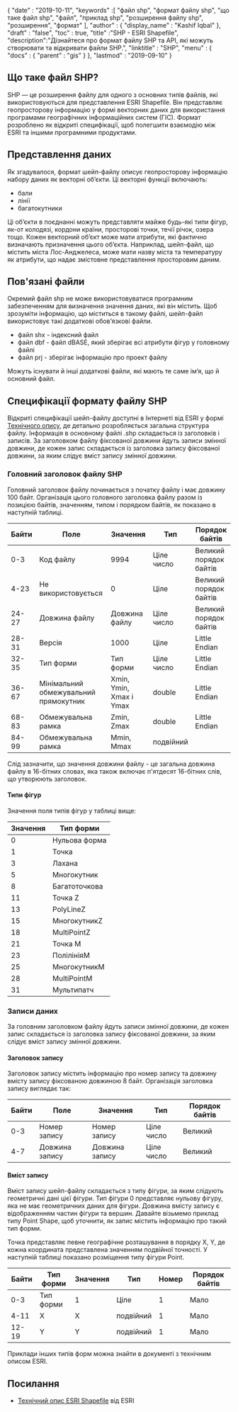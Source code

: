{
  "date" : "2019-10-11",
  "keywords" :[ "файл shp", "формат файлу shp", "що таке файл shp", "файл", "приклад shp", "розширення файлу shp", "розширення", "формат" ],
  "author" : {
    "display_name" : "Kashif Iqbal"
},
  "draft" : "false",
  "toc" : true,
  "title" :"SHP - ESRI Shapefile",
  "description":"Дізнайтеся про формат файлу SHP та API, які можуть створювати та відкривати файли SHP.",
  "linktitle" : "SHP",
  "menu" : {
    "docs" : {
      "parent" : "gis"
}
},
  "lastmod" : "2019-09-10"
}

## Що таке файл SHP?

SHP — це розширення файлу для одного з основних типів файлів, які використовуються для представлення ESRI Shapefile. Він представляє геопросторову інформацію у формі векторних даних для використання програмами географічних інформаційних систем (ГІС). Формат розроблено як відкриті специфікації, щоб полегшити взаємодію між ESRI та іншими програмними продуктами.

## Представлення даних

Як згадувалося, формат шейп-файлу описує геопросторову інформацію набору даних як векторні об’єкти. Ці векторні функції включають:

* бали
* лінії
* багатокутники

Ці об’єкти в поєднанні можуть представляти майже будь-які типи фігур, як-от колодязі, кордони країни, просторові точки, течії річок, озера тощо. Кожен векторний об’єкт може мати атрибути, які фактично визначають призначення цього об’єкта. Наприклад, шейп-файл, що містить міста Лос-Анджелеса, може мати назву міста та температуру як атрибути, що надає змістовне представлення просторовим даним.

## Пов'язані файли

Окремий файл shp не може використовуватися програмним забезпеченням для визначення значення даних, які він містить. Щоб зрозуміти інформацію, що міститься в такому файлі, шейп-файл використовує такі додаткові обов’язкові файли.

* файл shx - індексний файл
* файл dbf - файл dBASE, який зберігає всі атрибути фігур у головному файлі
* файл prj - зберігає інформацію про проект файлу

Можуть існувати й інші додаткові файли, які мають те саме ім’я, що й основний файл.

## Специфікації формату файлу SHP

Відкриті специфікації шейп-файлу доступні в Інтернеті від ESRI у формі [Технічного опису](https://www.esri.com/content/dam/esrisites/sitecore-archive/Files/Pdfs/library/whitepapers/pdfs/shapefile.pdf), де детально розробляється загальна структура файлу. Інформація в основному файлі .shp складається із заголовків і записів. За заголовком файлу фіксованої довжини йдуть записи змінної довжини, де кожен запис складається із заголовка запису фіксованої довжини, за яким слідує вміст запису змінної довжини.

### Головний заголовок файлу SHP

Головний заголовок файлу починається з початку файлу і має довжину 100 байт. Організація цього головного заголовка файлу разом із позицією байтів, значенням, типом і порядком байтів, як показано в наступній таблиці.


|Байти|Поле|Значення|Тип|Порядок байтів
---|---|---|---|---|
|0-3|Код файлу|9994|Ціле число|Великий порядок байтів
|4-23|Не використовується|0|Ціле|Великий порядок байтів
|24-27|Довжина файлу|Довжина файлу|Ціле число|Великий порядок байтів
|28-31|Версія|1000|Ціле|Little Endian
|32-35|Тип форми|Тип форми|Ціле число|Little Endian
|36-67|Мінімальний обмежувальний прямокутник|Xmin, Ymin, Xmax і Ymax|double|Little Endian
|68-83|Обмежувальна рамка|Zmin, Zmax|double|Little Endian
|84-99|Обмежувальна рамка|Mmin, Mmax|подвійний|

Слід зазначити, що значення довжини файлу - це загальна довжина файлу в 16-бітних словах, яка також включає п'ятдесят 16-бітних слів, що утворюють заголовок.

#### Типи фігур

Значення поля типів фігур у таблиці вище:


|Значення|Тип форми
---|---|
|0|Нульова форма
|1|Точка
|3|Лахана
|5|Многокутник
|8|Багатоточкова
|11|Точка Z
|13|PolyLineZ
|15|МногокутникZ
|18|MultiPointZ
|21|Точка М
|23|ПолілініяM
|25|МногокутникM
|28|MultiPointM
|31|Мультипатч

### Записи даних ###

За головним заголовком файлу йдуть записи змінної довжини, де кожен запис складається із заголовка запису фіксованої довжини, за яким слідує вміст запису змінної довжини.

#### Заголовок запису ####

Заголовок запису містить інформацію про номер запису та довжину вмісту запису фіксованою довжиною 8 байт. Організація заголовка запису виглядає так:


|Байти|Поле|Значення|Тип|Порядок байтів
---|---|---|---|---|
|0-3|Номер запису|Номер запису|Ціле число|Великий
|4-7|Довжина запису|Довжина запису|Ціле число|Великий

#### Вміст запису ####

Вміст запису шейп-файлу складається з типу фігури, за яким слідують геометричні дані цієї фігури. Тип фігури 0 представляє нульову фігуру, яка не має геометричних даних для фігури. Довжина вмісту запису є відображенням частин фігури та вершин. Давайте візьмемо приклад типу Point Shape, щоб уточнити, як запис містить інформацію про такий тип форми.

Точка представляє певне географічне розташування в порядку X, Y, де кожна координата представлена значенням подвійної точності. У наступній таблиці показано розміщення типу фігури Point.


|Байти|Тип форми|Значення|Тип|Номер|Порядок байтів
---|---|---|---|---|---|
|0-3|Тип форми|1|Ціле|1|Мало
|4-11|X|X|подвійний|1|Мало
|12-19|Y|Y|подвійний|1|Мало

Приклади інших типів форм можна знайти в документі з технічним описом ESRI.

## Посилання ##

* [Технічний опис ESRI Shapefile](https://www.esri.com/content/dam/esrisites/sitecore-archive/Files/Pdfs/library/whitepapers/pdfs/shapefile.pdf) від ESRI

